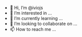 - 👋 Hi, I’m @iviojs
- 👀 I’m interested in ...
- 🌱 I’m currently learning ...
- 💞️ I’m looking to collaborate on ...
- 📫 How to reach me ...

<!---
iviojs/iviojs is a ✨ special ✨ repository because its `README.md` (this file) appears on your GitHub profile.
You can click the Preview link to take a look at your changes.
--->
